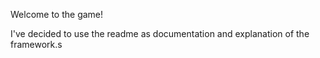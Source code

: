 Welcome to the game!

I've decided to use the readme as documentation and explanation of the framework.s
